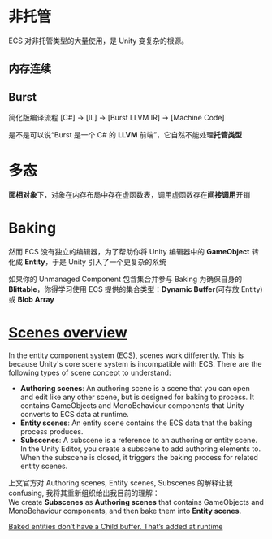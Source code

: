 # 非托管
ECS 对非托管类型的大量使用，是 Unity 变复杂的根源。

## 内存连续

## Burst 
简化版编译流程 [C#] → [IL] → [Burst LLVM IR] → [Machine Code]

是不是可以说“Burst 是一个 C# 的 **LLVM** 前端”，它自然不能处理**托管类型**

# 多态
**面相对象**下，对象在内存布局中存在虚函数表，调用虚函数存在**间接调用**开销

# Baking
然而 ECS 没有独立的编辑器，为了帮助你将 Unity 编辑器中的 **GameObject** 转化成 **Entity**，于是 Unity 引入了一个更复杂的系统

如果你的 Unmanaged Component 包含集合并参与 Baking 为确保自身的 **Blittable**，你得学习使用 ECS 提供的集合类型：**Dynamic Buffer**(可存放 Entity) 或 **Blob Array**

# [Scenes overview](https://docs.unity3d.com/Packages/com.unity.entities@1.4/manual/conversion-scene-overview.html)
In the entity component system (ECS), scenes work differently. This is because Unity's core scene system is incompatible with ECS. There are the following types of scene concept to understand:
- **Authoring scenes**: An authoring scene is a scene that you can open and edit like any other scene, but is designed for baking to process. It contains GameObjects and MonoBehaviour components that Unity converts to ECS data at runtime.
- **Entity scenes**: An entity scene contains the ECS data that the baking process produces.
- **Subscenes**: A subscene is a reference to an authoring or entity scene. In the Unity Editor, you create a subscene to add authoring elements to. When the subscene is closed, it triggers the baking process for related entity scenes.

上文官方对 Authoring scenes, Entity scenes, Subscenes 的解释让我 confusing, 我将其重新组织给出我目前的理解：  
We create **Subscenes** as **Authoring scenes** that contains GameObjects and MonoBehaviour components, and then bake them into **Entity scenes**.

[Baked entities don’t have a Child buffer. That’s added at runtime](https://discussions.unity.com/t/need-help-with-accessing-child-entities-during-subscene-baking/930559)